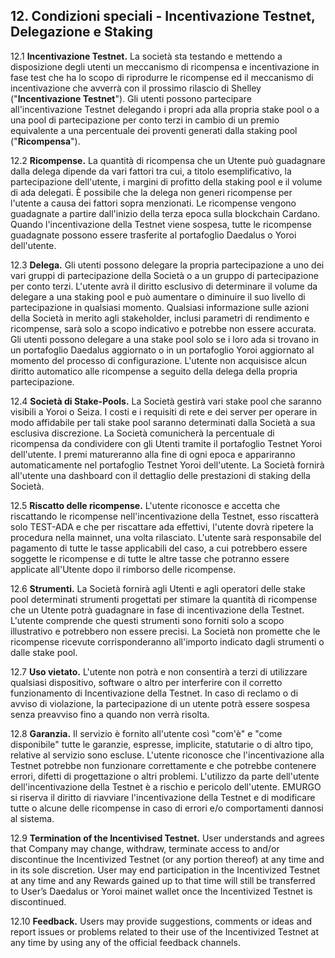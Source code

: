## 12. Condizioni speciali - Incentivazione Testnet, Delegazione e Staking

12.1 **Incentivazione Testnet.** La società sta testando e mettendo a disposizione degli utenti un meccanismo di ricompensa e incentivazione in fase test che ha lo scopo di riprodurre le ricompense ed il meccanismo di incentivazione che avverrà con il prossimo rilascio di Shelley ("**Incentivazione Testnet**"). Gli utenti possono partecipare all'incentivazione Testnet delegando i propri ada alla propria stake pool o a una pool di partecipazione per conto terzi in cambio di un premio equivalente a una percentuale dei proventi generati dalla staking pool ("**Ricompensa**").

12.2 **Ricompense.** La quantità di ricompensa che un Utente può guadagnare dalla delega dipende da vari fattori tra cui, a titolo esemplificativo, la partecipazione dell'utente, i margini di profitto della staking pool e il volume di ada delegati. È possibile che la delega non generi ricompense per l'utente a causa dei fattori sopra menzionati. Le ricompense vengono guadagnate a partire dall'inizio della terza epoca sulla blockchain Cardano. Quando l'incentivazione della Testnet viene sospesa, tutte le ricompense guadagnate possono essere trasferite al portafoglio Daedalus o Yoroi dell'utente.

12.3 **Delega.** Gli utenti possono delegare la propria partecipazione a uno dei vari gruppi di partecipazione della Società o a un gruppo di partecipazione per conto terzi. L'utente avrà il diritto esclusivo di determinare il volume da delegare a una staking pool e può aumentare o diminuire il suo livello di partecipazione in qualsiasi momento. Qualsiasi informazione sulle azioni della Società in merito agli stakeholder, inclusi parametri di rendimento e ricompense, sarà solo a scopo indicativo e potrebbe non essere accurata. Gli utenti possono delegare a una stake pool solo se i loro ada si trovano in un portafoglio Daedalus aggiornato o in un portafoglio Yoroi aggiornato al momento del processo di configurazione. L'utente non acquisisce alcun diritto automatico alle ricompense a seguito della delega della propria partecipazione.

12.4 **Società di Stake-Pools.** La Società gestirà vari stake pool che saranno visibili a Yoroi o Seiza. I costi e i requisiti di rete e dei server per operare in modo affidabile per tali stake pool saranno determinati dalla Società a sua esclusiva discrezione. La Società comunicherà la percentuale di ricompensa da condividere con gli Utenti tramite il portafoglio Testnet Yoroi dell'utente. I premi matureranno alla fine di ogni epoca e appariranno automaticamente nel portafoglio Testnet Yoroi dell'utente. La Società fornirà all'utente una dashboard con il dettaglio delle prestazioni di staking della Società.

12.5 **Riscatto delle ricompense.** L'utente riconosce e accetta che riscattando le ricompense nell'incentivazione della Testnet, esso riscatterà solo TEST-ADA e che per riscattare ada effettivi, l'utente dovrà ripetere la procedura nella mainnet, una volta rilasciato. L'utente sarà responsabile del pagamento di tutte le tasse applicabili del caso, a cui potrebbero essere soggette le ricompense e di tutte le altre tasse che potranno essere applicate all'Utente dopo il rimborso delle ricompense.

12.6 **Strumenti.** La Società fornirà agli Utenti e agli operatori delle stake pool determinati strumenti progettati per stimare la quantità di ricompense che un Utente potrà guadagnare in fase di incentivazione della Testnet. L'utente comprende che questi strumenti sono forniti solo a scopo illustrativo e potrebbero non essere precisi. La Società non promette che le ricompense ricevute corrisponderanno all'importo indicato dagli strumenti o dalle stake pool.

12.7 **Uso vietato.** L'utente non potrà e non consentirà a terzi di utilizzare qualsiasi dispositivo, software o altro per interferire con il corretto funzionamento di Incentivazione della Testnet. In caso di reclamo o di avviso di violazione, la partecipazione di un utente potrà essere sospesa senza preavviso fino a quando non verrà risolta.

12.8 **Garanzia.** Il servizio è fornito all'utente così "com'è" e "come disponibile" tutte le garanzie, espresse, implicite, statutarie o di altro tipo, relative al servizio sono escluse. L'utente riconosce che l'incentivazione alla Testnet potrebbe non funzionare correttamente e che potrebbe contenere errori, difetti di progettazione o altri problemi. L'utilizzo da parte dell'utente dell'incentivazione della Testnet è a rischio e pericolo dell'utente. EMURGO si riserva il diritto di riavviare l'incentivazione della Testnet e di modificare tutte o alcune delle ricompense in caso di errori e/o comportamenti dannosi al sistema.

12.9 **Termination of the Incentivised Testnet.** User understands and agrees that Company may change, withdraw, terminate access to and/or discontinue the Incentivized Testnet (or any portion thereof) at any time and in its sole discretion. User may end participation in the Incentivized Testnet at any time and any Rewards gained up to that time will still be transferred to User’s Daedalus or Yoroi mainet wallet once the Incentivized Testnet is discontinued.

12.10 **Feedback.** Users may provide suggestions, comments or ideas and report issues or problems related to their use of the Incentivized Testnet at any time by using any of the official feedback channels.
